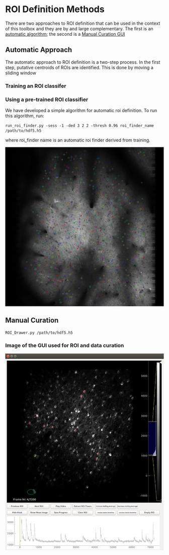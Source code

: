 # ROI Definition Methods

There are two approaches to ROI definition that can be used in the context of this toolbox and they are by and large complementary. The first is an [automatic algorithm](rois.md#auto); the second is a [Manual Curation GUI](rois.md#manual)

<h2 id="auto">Automatic Approach</h2>

The automatic approach to ROI definition is a two-step process. In the first step, putative centroids of ROIs are identified. This is done by moving a sliding window 

### Training an ROI classifer


### Using a pre-trained ROI classifier

We have developed a simple algorithm for automatic roi definition. To run this algorithm, run:

    run_roi_finder.py -sess -1 -ded 3 2 2 -thresh 0.96 roi_finder_name /path/to/hdf5.h5 

where roi_finder name is an automatic roi finder derived from training. 



![Screenshot](ims/auto_roi.png)

<h2 id="manual">Manual Curation</h2>

    ROI_Drawer.py /path/to/hdf5.h5

### Image of the GUI used for ROI and data curation

![Screenshot](ims/ROI_Drawer.png)
